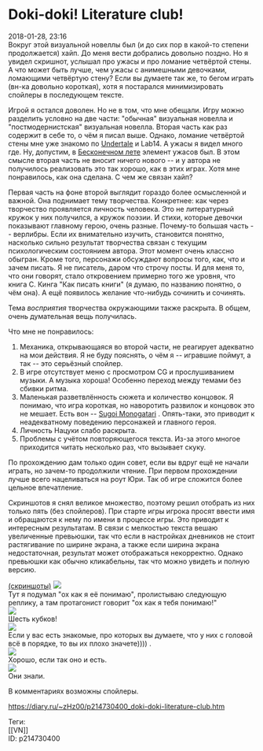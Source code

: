 Doki-doki! Literature club!
============================

   
 2018-01-28, 23:16   
  Вокруг этой визуальной новеллы был (и до сих пор в какой-то степени продолжается) хайп. До меня вести добрались довольно поздно. Но я увидел скришнот, услышал про ужасы и про ломание четвёртой стены. А что может быть лучше, чем ужасы с анимешными девочками, ломающими четвёртую стену? Если вы думаете так же, то бегом играть (вн-ка довольно короткая), хотя я постарался минимизировать спойлеры в последующем тексте.   
   
 Игрой я остался доволен. Но не в том, что мне обещали. Игру можно разделить условно на две части: "обычная" визуальная новелла и "постмодернистская" визуальная новелла. Вторая часть как раз содержит в себе то, о чём я писал выше. Однако, ломание четвёртой стены мне уже знакомо по  [Undertale](UNDERTALE)  и Lab14. А ужасы я видел много где. Ну, допустим, в  [Бесконечном лете](Бесконечное%20лето%20Славя,%20Лена,%20Алиса)  элемент ужасов был. В этом смысле вторая часть не вносит ничего нового -- и у автора не получилось реализовать это так хорошо, как в этих играх. Хотя мне понравилось, как она сделана. С чем же связан хайп?   
   
 Первая часть на фоне второй выглядит гораздо более осмысленной и важной. Она поднимает тему творчества. Конкретнее: как через творчество проявляется личность человека. Это не литературный кружок у них получился, а кружок поэзии. И стихи, которые девочки показывают главному герою, очень разные. Почему-то большая часть -- верлибры. Если их внимательно изучить, становится понятно, насколько сильно результат творчества связан с текущим психологическим состоянием автора. Этот момент очень классно обыгран. Кроме того, персонажи обсуждают вопросы того, как, что и зачем писать. Я не писатель, даром что строчу посты. И для меня то, что они говорят, стало откровением примерно того же уровня, что книга С. Кинга "Как писать книги" (я думаю, по названию понятно, о чём она). А ещё появилось желание что-нибудь сочинить и сочинять.   
   
 Тема  *восприятия*  творчества окружающими также раскрыта. В общем, очень думательная вещь получилась.   
   
 Что мне не понравилось:   
 1) Механика, открывающаяся во второй части, не реагирует адекватно на мои действия. Я не буду пояснять, о чём я -- игравшие поймут, а так -- это серьёзный спойлер.   
 2) В игре отсутствует меню с просмотром CG и прослушиванием музыки. А музыка хороша! Особенно переход между темами без сбивки ритма.   
 3) Маленькая разветвлённость сюжета и количество концовок. Я понимаю, что игра короткая, но наворотить развилок и концовок это не мешает. Есть вон --  [Sugoi Monogatari](https://vndb.org/v3905)  . Опять-таки, это приводит к неадекватному поведению персонажей и главного героя.   
 4) Личность Нацуки слабо раскрыта.   
 5) Проблемы с учётом повторяющегося текста. Из-за этого многое приходится читать несколько раз, что вызывает скуку.   
   
 По прохождению дам только один совет, если вы вдруг ещё не начали играть, но зачем-то продолжили чтение. При первом прохождении лучше всего нацеливаться на роут Юри. Так об игре сложится более цельное впечатление.   
   
 Скриншотов я снял великое множество, поэтому решил отобрать из них только пять (без спойлеров). При старте игры игрока просят ввести имя и обращаются к нему по имени в процессе игры. Это приводит к интересным результатам. В связи с мелкостью текста вешаю увеличенные превьюшки, так что если в настройках дневников не стоит растягивание по ширине экрана, а также если ширина экрана недостаточная, результат может отображаться некорректно. Однако превьюшки как обычно кликабельны, так что можно увидеть и полную версию.   
   
  [(скриншоты)](https://zHz00.diary.ru/p214730400.htm?index=1#linkmore214730400m1)      [![](https://i.imgur.com/hlUrmVqh.png)](https://i.imgur.com/hlUrmVq.png)    
 Тут я подумал "ох как я её понимаю", пролистываю следующую реплику, а там протагонист говорит "ох как я тебя понимаю!"   
  [![](https://i.imgur.com/zmmfI6Nh.png)](https://i.imgur.com/zmmfI6N.png)    
 Шесть кубков!   
  [![](https://i.imgur.com/p6aN0CBh.jpg)](https://i.imgur.com/p6aN0CB.jpg)    
 Если у вас есть знакомые, про которых вы думаете, что у них с головой всё в порядке, то вы их плохо значете)))) .   
  [![](https://i.imgur.com/pIHIVFUh.jpg)](https://i.imgur.com/pIHIVFU.jpg)    
 Хорошо, если так оно и есть.   
  [![](https://i.imgur.com/gQLw5pKh.jpg)](https://i.imgur.com/gQLw5pK.jpg)    
 Они знали.   
      
   
 В комментариях возможны спойлеры.   
    
 <https://diary.ru/~zHz00/p214730400_doki-doki-literature-club.htm>   
   
 Теги:   
 [[VN]]   
 ID: p214730400